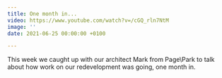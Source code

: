 ```yaml
---
title: One month in...
video: https://www.youtube.com/watch?v=/cGQ_rln7NtM
image: ''
date: 2021-06-25 00:00:00 +0100

---
```

This week we caught up with our architect Mark from Page\\Park to talk about how work on our redevelopment was going, one month in.